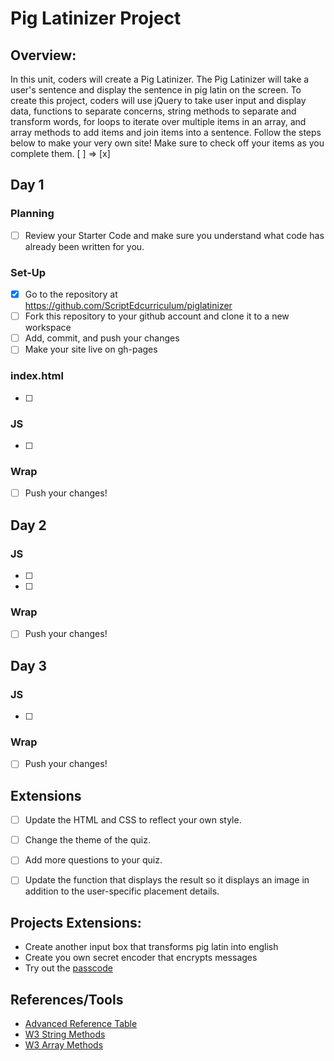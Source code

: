 # Pig Latinizer Project

## Overview: 
In this unit, coders will create a Pig Latinizer. The Pig Latinizer will take a user's sentence and display the sentence in pig latin on the screen. To create this project, coders will use jQuery to take user input and display data, functions to separate concerns, string methods to separate and transform words, for loops to iterate over multiple items in an array, and array methods to add items and join items into a sentence. Follow the steps below to make your very own site! Make sure to check off your items as you complete them. [ ] => [x]

## Day 1
### Planning
- [ ] Review your Starter Code and make sure you understand what code has already been written for you.
### Set-Up
- [x] Go to the repository at https://github.com/ScriptEdcurriculum/piglatinizer
- [ ] Fork this repository to your github account and clone it to a new workspace
- [ ] Add, commit, and push your changes
- [ ] Make your site live on gh-pages
### index.html
- [ ] 
### JS
- [ ]
### Wrap
- [ ] Push your changes!

## Day 2
### JS
- [ ] 
- [ ] 
### Wrap
- [ ] Push your changes!


## Day 3
### JS
- [ ] 
### Wrap
- [ ] Push your changes!

## Extensions
- [ ] Update the HTML and CSS to reflect your own style.
- [ ] Change the theme of the quiz.
- [ ] Add more questions to your quiz.
- [ ] Update the function that displays the result so it displays an image in addition to the user-specific placement details.


## Projects Extensions:
* Create another input box that transforms pig latin into english
* Create you own secret encoder that encrypts messages 
* Try out the [passcode](https://jsbin.com/tawogirebo/edit?html,js,output)

## References/Tools
* [Advanced Reference Table]()
* [W3 String Methods](https://www.w3schools.com/js/js_string_methods.asp)
* [W3 Array Methods](https://www.w3schools.com/js/js_array_methods.asp)
